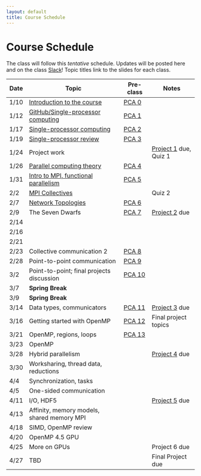 ```yaml
---
layout: default
title: Course Schedule
---
```


# Course Schedule

The class will follow this _tentative_ schedule. Updates will be posted here and on the class [Slack](http://cmse-822.slack.com)!
Topic titles link to the slides for each class.

Date  | Topic                      | Pre-class |  Notes
------|----------------------------|-----------|------
1/10   | [Introduction to the course](assets/Lecture0.pdf) | [PCA 0](assignments/pca0.md) |  
1/12   | [GitHub/Single-processor computing](assets/Lecture1.pdf) | [PCA 1](assignments/pca1.md)  |
1/17  | [Single-processor computing](assets/Lecture2.pdf) | [PCA 2](assignments/pca2.md) | 
1/19  | [Single-processor review](assets/Lecture3.pdf) | [PCA 3](assignments/pca3.md) |  
1/24  | Project work  |  | [Project 1](assignments/proj1.md) due, Quiz 1
1/26  | [Parallel computing theory](assets/Lecture4.pdf)       | [PCA 4](assignments/pca4.md) | 
1/31  | [Intro to MPI, functional parallelism](assets/Lecture5.pdf)  |   [PCA 5](assignments/pca5.md)
2/2  | [MPI Collectives](assets/Lecture6.pdf)          |  | Quiz 2
2/7  | [Network Topologies](assets/Lecture7.pdf)    | [PCA 6](assignments/pca6.md) | 
2/9  | The Seven Dwarfs | [PCA 7](assignments/pca7.md) | [Project 2](assignments/proj2.md) due
2/14 | 
2/16 | 
2/21 | 
2/23 | Collective communication 2 | [PCA 8](assignments/pca8.md)  | 
2/28 | Point-to-point communication | [PCA 9](assignments/pca9.md) | 
3/2 | Point-to-point; final projects discussion | [PCA 10](assignments/pca10.md) | 
3/7 | **Spring Break**
3/9 | **Spring Break**
3/14 | Data types, communicators    | [PCA 11](assignments/pca11.md) | [Project 3](assignments/proj3.md) due  
3/16 | Getting started with OpenMP  | [PCA 12](assignments/pca12.md) | Final project topics
3/21 | OpenMP, regions, loops | [PCA 13](assignments/pca13.md) | 
3/23 | OpenMP  | | 
3/28 | Hybrid parallelism  | | [Project 4](assignments/proj4.md) due 
3/30 | Worksharing, thread data, reductions |  | 
4/4  | Synchronization, tasks | | 
4/5  | One-sided communication |  |
4/11 | I/O, HDF5 |  | [Project 5](assignments/proj5.md) due
4/13 | Affinity, memory models, shared memory MPI | | 
4/18 | SIMD, OpenMP review   | | 
4/20 | OpenMP 4.5 GPU   | | 
4/25 | More on GPUs | |  Project 6 due
4/27 | TBD    | | Final Project due
